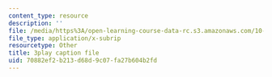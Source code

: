 ```yaml
---
content_type: resource
description: ''
file: /media/https%3A/open-learning-course-data-rc.s3.amazonaws.com/10-34-numerical-methods-applied-to-chemical-engineering-fall-2015/70882ef2b213d68d9c07fa27b604b2fd_UZiEFO3J8mE.srt
file_type: application/x-subrip
resourcetype: Other
title: 3play caption file
uid: 70882ef2-b213-d68d-9c07-fa27b604b2fd
---
```

